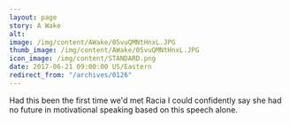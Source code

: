 ```yaml
---
layout: page
story: A Wake
alt:
image: /img/content/AWake/05vuQMNtHnxL.JPG
thumb_image: /img/content/AWake/05vuQMNtHnxL.JPG
icon_image: /img/content/STANDARD.png
date: 2017-06-21 09:00:00 US/Eastern
redirect_from: "/archives/0126"
---
```

Had this been the first time we'd met Racia I could confidently say she had no future in motivational speaking based on this speech alone.
